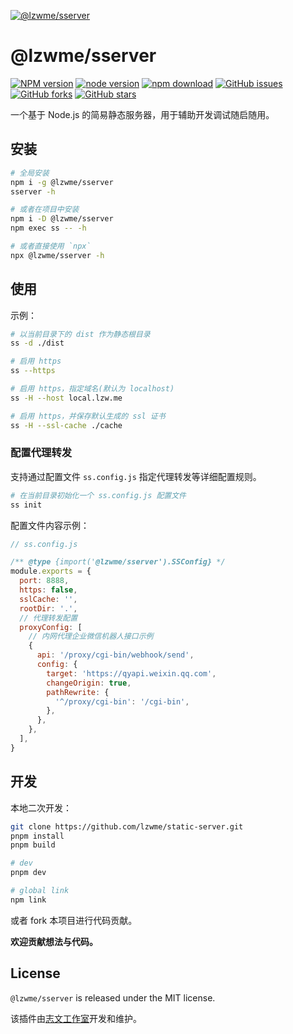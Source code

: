 [![@lzwme/sserver](https://nodei.co/npm/@lzwme/sserver.png)][npm-url]

# @lzwme/sserver

[![NPM version][npm-badge]][npm-url]
[![node version][node-badge]][node-url]
[![npm download][download-badge]][download-url]
[![GitHub issues][issues-badge]][issues-url]
[![GitHub forks][forks-badge]][forks-url]
[![GitHub stars][stars-badge]][stars-url]

一个基于 Node.js 的简易静态服务器，用于辅助开发调试随启随用。

## 安装

```bash
# 全局安装
npm i -g @lzwme/sserver
sserver -h

# 或者在项目中安装
npm i -D @lzwme/sserver
npm exec ss -- -h

# 或者直接使用 `npx`
npx @lzwme/sserver -h
```

## 使用

示例：

```bash
# 以当前目录下的 dist 作为静态根目录
ss -d ./dist

# 启用 https
ss --https

# 启用 https，指定域名(默认为 localhost)
ss -H --host local.lzw.me

# 启用 https，并保存默认生成的 ssl 证书
ss -H --ssl-cache ./cache
```

### 配置代理转发

支持通过配置文件 `ss.config.js` 指定代理转发等详细配置规则。

```bash
# 在当前目录初始化一个 ss.config.js 配置文件
ss init
```

配置文件内容示例：

```js
// ss.config.js

/** @type {import('@lzwme/sserver').SSConfig} */
module.exports = {
  port: 8888,
  https: false,
  sslCache: '',
  rootDir: '.',
  // 代理转发配置
  proxyConfig: [
    // 内网代理企业微信机器人接口示例
    {
      api: '/proxy/cgi-bin/webhook/send',
      config: {
        target: 'https://qyapi.weixin.qq.com',
        changeOrigin: true,
        pathRewrite: {
          '^/proxy/cgi-bin': '/cgi-bin',
        },
      },
    },
  ],
}
```

## 开发

本地二次开发：

```bash
git clone https://github.com/lzwme/static-server.git
pnpm install
pnpm build

# dev
pnpm dev

# global link
npm link
```

或者 fork 本项目进行代码贡献。

**欢迎贡献想法与代码。**

## License

`@lzwme/sserver` is released under the MIT license.

该插件由[志文工作室](https://lzw.me)开发和维护。


[stars-badge]: https://img.shields.io/github/stars/lzwme/static-server.svg
[stars-url]: https://github.com/lzwme/static-server/stargazers
[forks-badge]: https://img.shields.io/github/forks/lzwme/static-server.svg
[forks-url]: https://github.com/lzwme/static-server/network
[issues-badge]: https://img.shields.io/github/issues/lzwme/static-server.svg
[issues-url]: https://github.com/lzwme/static-server/issues
[npm-badge]: https://img.shields.io/npm/v/@lzwme/sserver.svg?style=flat-square
[npm-url]: https://npmjs.org/package/@lzwme/sserver
[node-badge]: https://img.shields.io/badge/node.js-%3E=_10.0.0-green.svg?style=flat-square
[node-url]: https://nodejs.org/download/
[download-badge]: https://img.shields.io/npm/dm/@lzwme/sserver.svg?style=flat-square
[download-url]: https://npmjs.org/package/@lzwme/sserver
[bundlephobia-url]: https://bundlephobia.com/result?p=@lzwme/sserver@latest
[bundlephobia-badge]: https://badgen.net/bundlephobia/minzip/@lzwme/sserver@latest
